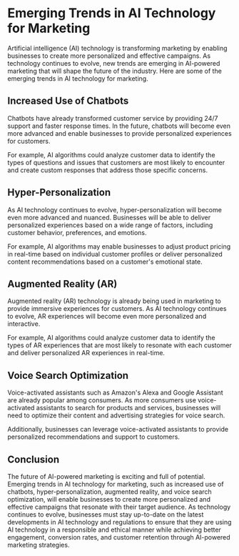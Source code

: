 Emerging Trends in AI Technology for Marketing
==================================================================================

Artificial intelligence (AI) technology is transforming marketing by enabling businesses to create more personalized and effective campaigns. As technology continues to evolve, new trends are emerging in AI-powered marketing that will shape the future of the industry. Here are some of the emerging trends in AI technology for marketing.

Increased Use of Chatbots
-------------------------

Chatbots have already transformed customer service by providing 24/7 support and faster response times. In the future, chatbots will become even more advanced and enable businesses to provide personalized experiences for customers.

For example, AI algorithms could analyze customer data to identify the types of questions and issues that customers are most likely to encounter and create custom responses that address those specific concerns.

Hyper-Personalization
---------------------

As AI technology continues to evolve, hyper-personalization will become even more advanced and nuanced. Businesses will be able to deliver personalized experiences based on a wide range of factors, including customer behavior, preferences, and emotions.

For example, AI algorithms may enable businesses to adjust product pricing in real-time based on individual customer profiles or deliver personalized content recommendations based on a customer's emotional state.

Augmented Reality (AR)
----------------------

Augmented reality (AR) technology is already being used in marketing to provide immersive experiences for customers. As AI technology continues to evolve, AR experiences will become even more personalized and interactive.

For example, AI algorithms could analyze customer data to identify the types of AR experiences that are most likely to resonate with each customer and deliver personalized AR experiences in real-time.

Voice Search Optimization
-------------------------

Voice-activated assistants such as Amazon's Alexa and Google Assistant are already popular among consumers. As more consumers use voice-activated assistants to search for products and services, businesses will need to optimize their content and advertising strategies for voice search.

Additionally, businesses can leverage voice-activated assistants to provide personalized recommendations and support to customers.

Conclusion
----------

The future of AI-powered marketing is exciting and full of potential. Emerging trends in AI technology for marketing, such as increased use of chatbots, hyper-personalization, augmented reality, and voice search optimization, will enable businesses to create more personalized and effective campaigns that resonate with their target audience. As technology continues to evolve, businesses must stay up-to-date on the latest developments in AI technology and regulations to ensure that they are using AI technology in a responsible and ethical manner while achieving better engagement, conversion rates, and customer retention through AI-powered marketing strategies.
